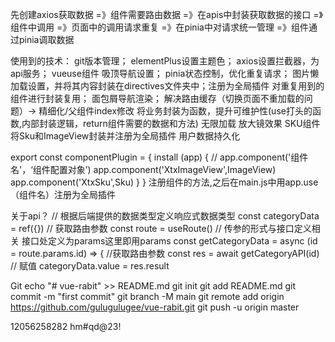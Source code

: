 先创建axios获取数据 =》组件需要路由数据 =》在apis中封装获取数据的接口 =》组件中调用 =》页面中的调用请求重复 =》在pinia中对请求统一管理 =》组件通过pinia调取数据


使用到的技术：
    git版本管理；
    elementPlus设置主题色；
    axios设置拦截器，为api服务；
    vueuse组件
    吸顶导航设置；
    pinia状态控制，优化重复请求；
    图片懒加载设置，并将其内容封装在directives文件夹中；注册为全局插件
    对重复用到的组件进行封装复用；
    面包屑导航渲染；
    解决路由缓存（切换页面不重加载的问题）-> 精细化/父组件index修改
    将业务封装为函数，提升可维护性(use打头的函数,内部封装逻辑，return组件需要的数据和方法)
    无限加载
    放大镜效果
    SKU组件
    将Sku和ImageView封装并注册为全局插件
    用户数据持久化



export const componentPlugin = {
    install (app) {
        // app.component('组件名'，‘组件配置对象’)
        app.component('XtxImageView',ImageView)
        app.component('XtxSku',Sku)
    }
}
注册组件的方法,之后在main.js中用app.use（组件名）注册为全局插件


关于api？
    // 根据后端提供的数据类型定义响应式数据类型
    const categoryData = ref({})
    // 获取路由参数
    const route = useRoute()
    // 传参的形式与接口定义相关 接口处定义为params这里即用params
    const getCategoryData = async (id = route.params.id) => {
    //获取路由参数
    const res = await getCategoryAPI(id)
    // 赋值
    categoryData.value = res.result



Git
echo "# vue-rabit" >> README.md
git init
git add README.md
git commit -m "first commit"
git branch -M main
git remote add origin https://github.com/gulugulugee/vue-rabit.git
git push -u origin master



12056258282
hm#qd@23!